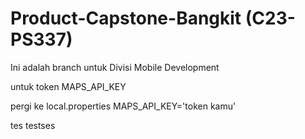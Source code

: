 # Product-Capstone-Bangkit (C23-PS337)

Ini adalah branch untuk Divisi Mobile Development

untuk token MAPS_API_KEY

pergi ke local.properties
MAPS_API_KEY='token kamu'

tes testses